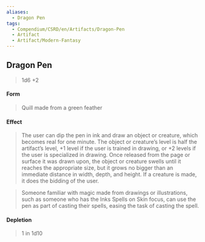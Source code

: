 ```yaml
---
aliases:
  - Dragon Pen
tags:
  - Compendium/CSRD/en/Artifacts/Dragon-Pen
  - Artifact
  - Artifact/Modern-Fantasy
---
```

  
    
## Dragon Pen  
>1d6 +2  
#### Form  
> Quill made from a green feather   
  
#### Effect  
> The user can dip the pen in ink and draw an object or creature, which becomes real for one minute. The object or creature’s level is half the artifact’s level, +1 level if the user is trained in drawing, or +2 levels if the user is specialized in drawing. Once released from the page or surface it was drawn upon, the object or creature swells until it reaches the appropriate size, but it grows no bigger than an immediate distance in width, depth, and height. If a creature is made, it does the bidding of the user.   
>  
>Someone familiar with magic made from drawings or illustrations, such as someone who has the Inks Spells on Skin focus, can use the pen as part of casting their spells, easing the task of casting the spell.  
#### Depletion   
>1 in 1d10  
  
  
